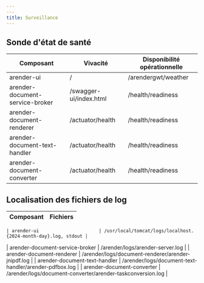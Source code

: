 ```yaml
---
---
title: Surveillance
---
```


## Sonde d'état de santé

| Composant                       | Vivacité               | Disponibilité opérationnelle |
| ------------------------------- | ---------------------- | ---------------------------- |
| arender-ui                      | /                      | /arendergwt/weather          |
| arender-document-service-broker | /swagger-ui/index.html | /health/readiness            |
| arender-document-renderer       | /actuator/health       | /health/readiness            |
| arender-document-text-handler   | /actuator/health       | /health/readiness            |
| arender-document-converter      | /actuator/health       | /health/readiness            |


## Localisation des fichiers de log

| Composant                       | Fichiers                                                      |
| ------------------------------- | ------------------------------------------------------------- |
```text
| arender-ui                      | /usr/local/tomcat/logs/localhost.{2024-month-day}.log, stdout |
```
| arender-document-service-broker | /arender/logs/arender-server.log                              |
| arender-document-renderer       | /arender/logs/document-renderer/arender-jnipdf.log            |
| arender-document-text-handler   | /arender/logs/document-text-handler/arender-pdfbox.log        |
| arender-document-converter      | /arender/logs/document-converter/arender-taskconversion.log   |
